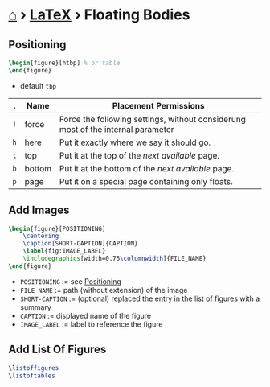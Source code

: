 # [⌂](../README.md) › [LaTeX](../README.md#latex) › **Floating Bodies**


## Positioning

```latex
\begin{figure}[htbp] % or table
\end{figure}
```

- default `tbp`

| .   | Name   | Placement Permissions                                                            |
| --- | ------ | -------------------------------------------------------------------------------- |
| `!` | force  | Force the following settings, without considerung most of the internal parameter |
| `h` | here   | Put it exactly where we say it should go.                                        |
| `t` | top    | Put it at the top of the _next available_ page.                                  |
| `b` | bottom | Put it at the bottom of the _next available_ page.                               |
| `p` | page   | Put it on a special page containing only floats.                                 |


## Add Images

```latex
\begin{figure}[POSITIONING]
    \centering
    \caption[SHORT-CAPTION]{CAPTION}
    \label{fig:IMAGE_LABEL}
    \includegraphics[width=0.75\columnwidth]{FILE_NAME}
\end{figure}
```

- `POSITIONING` := see [Positioning](#positioning)
- `FILE_NAME` := path (without extension) of the image 
- `SHORT-CAPTION` := (optional) replaced the entry in the list of figures with a summary
- `CAPTION` := displayed name of the figure
- `IMAGE_LABEL` := label to reference the figure



## Add List Of Figures

```latex
\listoffigures
\listoftables
```